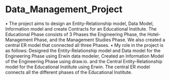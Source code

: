 # Data_Management_Project
•	The project aims to design an Entity-Relationship model, Data Model, Information model and create Contracts for an Educational Institute. The Educational Phase consists of 3 Phases the Engineering Phase, the Hotel-Management Phase, and the Management Studies Phase. We also created a central ER model that connected all three Phases.
•	My role in the project is as follows:
Designed the Entity-Relationship model and Data model for the Engineering Phase using Erwin data modeler, Created an Information Model of the Engineering Phase using draw.io. and the Central Entity-Relationship model for the Educational Institute using Erwin. The central ER model connects all the different phases of the Educational Institute.

